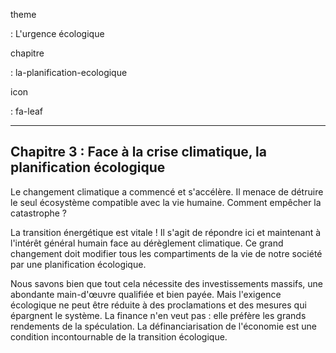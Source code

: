 theme

:   L'urgence écologique

chapitre

:   la-planification-ecologique

icon

:   fa-leaf

  ----------------------------------------------------------------------
  Chapitre 3 : Face à la crise climatique, la planification écologique
  ----------------------------------------------------------------------

Le changement climatique a commencé et s'accélère. Il menace de détruire
le seul écosystème compatible avec la vie humaine. Comment empêcher la
catastrophe ?

La transition énergétique est vitale ! Il s'agit de répondre ici et
maintenant à l'intérêt général humain face au dérèglement climatique. Ce
grand changement doit modifier tous les compartiments de la vie de notre
société par une planification écologique.

Nous savons bien que tout cela nécessite des investissements massifs,
une abondante main-d'œuvre qualifiée et bien payée. Mais l'exigence
écologique ne peut être réduite à des proclamations et des mesures qui
épargnent le système. La finance n'en veut pas : elle préfère les grands
rendements de la spéculation. La définanciarisation de l'économie est
une condition incontournable de la transition écologique.
